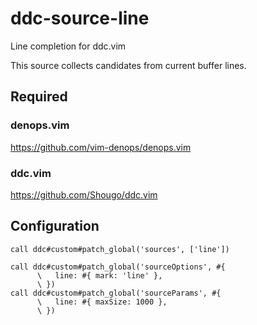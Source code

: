 # ddc-source-line

Line completion for ddc.vim

This source collects candidates from current buffer lines.

## Required

### denops.vim

https://github.com/vim-denops/denops.vim

### ddc.vim

https://github.com/Shougo/ddc.vim

## Configuration

```vim
call ddc#custom#patch_global('sources', ['line'])

call ddc#custom#patch_global('sourceOptions', #{
      \   line: #{ mark: 'line' },
      \ })
call ddc#custom#patch_global('sourceParams', #{
      \   line: #{ maxSize: 1000 },
      \ })
```
